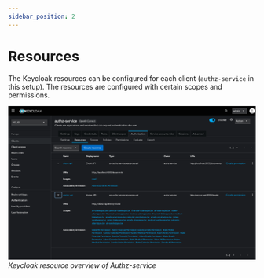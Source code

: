 ```yaml
---
sidebar_position: 2
---
```


# Resources

The Keycloak resources can be configured for each client (`authz-service` in this setup).
The resources are configured with certain scopes and permissions. 

![Keycloak resources overview](./img/keycloak_resources_overview.png)
*Keycloak resource overview of Authz-service*
